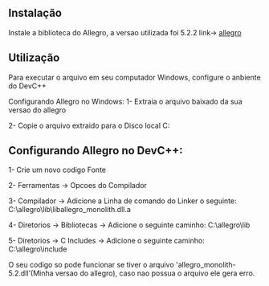 ## Instalação

Instale a biblioteca do Allegro, a versao utilizada foi 5.2.2
link-> [allegro](https://github.com/liballeg/allegro5/releases)


## Utilização
Para executar o arquivo em seu computador Windows, configure o anbiente do DevC++

Configurando Allegro no Windows:
1- Extraia o arquivo baixado da sua versao do allegro

2- Copie o arquivo extraido para o Disco local C:

## Configurando Allegro no DevC++:

1- Crie um novo codigo Fonte

2- Ferramentas -> Opcoes do Compilador

3- Compilador -> Adicione a Linha de comando do Linker o seguinte: C:\allegro\lib\liballegro_monolith.dll.a

4- Diretorios -> Bibliotecas -> Adicione o seguinte caminho: C:\allegro\lib

5- Diretorios -> C Includes -> Adicione o seguinte caminho: C:\allegro\include

O seu codigo so pode funcionar se tiver o arquivo 'allegro_monolith-5.2.dll'(Minha versao do allegro), caso nao possua o arquivo
ele gera erro.
